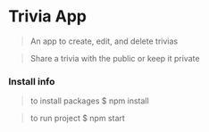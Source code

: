 # Trivia App
> An app to create, edit, and delete trivias

> Share a trivia with the public or keep it private


### Install info
> to install packages $ npm install

> to run project $ npm start
